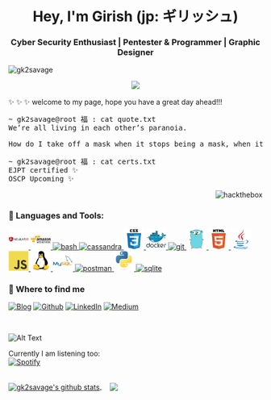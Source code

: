 <h1 align="center">Hey, I'm Girish (jp: ギリッシュ)</h1>
<h3 align="center">Cyber Security Enthusiast | Pentester & Programmer | Graphic Designer</h3>

<p align="left"> <img src="https://komarev.com/ghpvc/?username=gk2savage&label=Profile%20views&color=0e75b6&style=flat" alt="gk2savage" /> 
</p>


<p align="center">
  <img src="https://i.pinimg.com/originals/cf/ef/86/cfef86ed756c2bed57b5ec8db01a5252.gif" />
  </p>
  


✨ ✨ ✨
welcome to my page, hope you have a great day ahead!!!

<pre>
~ gk2savage@root 福 : cat quote.txt
We’re all living in each other’s paranoia.

How do I take off a mask when it stops being a mask, when it's as much a part of me as I am?

~ gk2savage@root 福 : cat certs.txt
EJPT certified ✨
OSCP Upcoming ✨
</pre>


<p align="right">
<img src="http://www.hackthebox.eu/badge/image/172861" alt="hackthebox" />
</p>
  
<h3 align="left">📄 Languages and Tools:</h3>
<p align="left"> <a href="https://angular.io" target="_blank"> <img src="https://raw.githubusercontent.com/devicons/devicon/master/icons/angularjs/angularjs-original-wordmark.svg" alt="angularjs" width="40" height="40"/> </a> <a href="https://aws.amazon.com" target="_blank"> <img src="https://raw.githubusercontent.com/devicons/devicon/master/icons/amazonwebservices/amazonwebservices-original-wordmark.svg" alt="aws" width="40" height="40"/> </a> <a href="https://www.gnu.org/software/bash/" target="_blank"> <img src="https://www.vectorlogo.zone/logos/gnu_bash/gnu_bash-icon.svg" alt="bash" width="40" height="40"/> </a> <a href="https://cassandra.apache.org/" target="_blank"> <img src="https://www.vectorlogo.zone/logos/apache_cassandra/apache_cassandra-icon.svg" alt="cassandra" width="40" height="40"/> </a> <a href="https://www.w3schools.com/css/" target="_blank"> <img src="https://raw.githubusercontent.com/devicons/devicon/master/icons/css3/css3-original-wordmark.svg" alt="css3" width="40" height="40"/> </a> <a href="https://www.docker.com/" target="_blank"> <img src="https://raw.githubusercontent.com/devicons/devicon/master/icons/docker/docker-original-wordmark.svg" alt="docker" width="40" height="40"/> </a> <a href="https://git-scm.com/" target="_blank"> <img src="https://www.vectorlogo.zone/logos/git-scm/git-scm-icon.svg" alt="git" width="40" height="40"/> </a> <a href="https://golang.org" target="_blank"> <img src="https://raw.githubusercontent.com/devicons/devicon/master/icons/go/go-original.svg" alt="go" width="40" height="40"/> </a> <a href="https://www.w3.org/html/" target="_blank"> <img src="https://raw.githubusercontent.com/devicons/devicon/master/icons/html5/html5-original-wordmark.svg" alt="html5" width="40" height="40"/> </a> <a href="https://www.java.com" target="_blank"> <img src="https://raw.githubusercontent.com/devicons/devicon/master/icons/java/java-original.svg" alt="java" width="40" height="40"/> </a> <a href="https://developer.mozilla.org/en-US/docs/Web/JavaScript" target="_blank"> <img src="https://raw.githubusercontent.com/devicons/devicon/master/icons/javascript/javascript-original.svg" alt="javascript" width="40" height="40"/> </a> <a href="https://www.linux.org/" target="_blank"> <img src="https://raw.githubusercontent.com/devicons/devicon/master/icons/linux/linux-original.svg" alt="linux" width="40" height="40"/> </a> <a href="https://www.mysql.com/" target="_blank"> <img src="https://raw.githubusercontent.com/devicons/devicon/master/icons/mysql/mysql-original-wordmark.svg" alt="mysql" width="40" height="40"/> </a> <a href="https://postman.com" target="_blank"> <img src="https://www.vectorlogo.zone/logos/getpostman/getpostman-icon.svg" alt="postman" width="40" height="40"/> </a> <a href="https://www.python.org" target="_blank"> <img src="https://raw.githubusercontent.com/devicons/devicon/master/icons/python/python-original.svg" alt="python" width="40" height="40"/> </a> <a href="https://www.sqlite.org/" target="_blank"> <img src="https://www.vectorlogo.zone/logos/sqlite/sqlite-icon.svg" alt="sqlite" width="40" height="40"/> </a> </p>

<h3>💊 Where to find me</h3>
<p>
  <a href="https://gk2savage.github.io" target="_blank"><img alt="Blog" src="https://img.shields.io/badge/Blog-%23FF4088.svg?&style=for-the-badge&logo=hugo&logoColor=white" /></a>
  <a href="https://github.com/gk2savage" target="_blank"><img alt="Github" src="https://img.shields.io/badge/GitHub-%2312100E.svg?&style=for-the-badge&logo=Github&logoColor=white" /></a>  
  <a href="https://www.linkedin.com/in/g1r1sh" target="_blank"><img alt="LinkedIn" src="https://img.shields.io/badge/linkedin-%230077B5.svg?&style=for-the-badge&logo=linkedin&logoColor=white" /></a> 
  <a href="https://medium.com/@gk2savageofficial" target="_blank"><img alt="Medium" src="https://img.shields.io/badge/medium-%2312100E.svg?&style=for-the-badge&logo=medium&logoColor=white" /></a>
</p>

<br>



![Alt Text](https://media.tenor.com/images/c14568f54d3d7139ce4297718d00ed62/tenor.gif)



Currently I am listening too:
<br>
[![Spotify](https://spotify-github-readme.vercel.app/api/spotify)](https://open.spotify.com/track/68eonBcUk7eXaN2sP5qJ5U?si=6FfgfdQNTgKQCWKBhroaKQ)





<br>
<a href="https://github.com/gk2savage/github-readme-stats">
  <img align="center" src="https://github-readme-stats.vercel.app/api?username=gk2savage&show_icons=true&include_all_commits=true&theme=material-palenight" alt="gk2savage's github stats" />
</a>
&nbsp; &nbsp;
<a href="https://github.com/gk2savage/github-readme-stats">
  <!-- Change the `github-readme-stats.anuraghazra1.vercel.app` to `github-readme-stats.vercel.app`  -->
  <img align="center" src="https://github-readme-stats.vercel.app/api/top-langs/?username=gk2savage&layout=compact&theme=material-palenight" />
</a>






